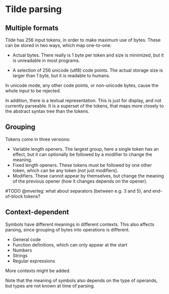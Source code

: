 
# Tilde parsing

## Multiple formats

Tilde has 256 input tokens, in order to make maximum use of bytes. These can be stored in two ways, which map one-to-one:

* Actual bytes. There really is 1 byte per token and size is minimized, but it is unreadable in most programs.

* A selection of 256 unicode (utf8) code points. The actual storage size is larger than 1 byte, but it is readable to humans.

In unicode mode, any other code points, or non-unicode bytes, cause the whole input to be rejected.

In addition, there is a textual representation. This is just for display, and not currently parseable. It is a superset of the tokens, that maps more closely to the abstract syntax tree than the tokens.

## Grouping

Tokens come in three versions:

* Variable length openers. The largest group, here a single token has an effect, but it can optionally be followed by a modifier to change the meaning.
* Fixed length openers. These tokens must be followed by one other token, which can be any token (not just modifiers).
* Modifiers. These cannot appear by themselves, but change the meaning of the previous opener (how it changes depends on the opener).

#TODO @mverleg: what about separators (between e.g. 3 and 5), and end-of-block tokens?

## Context-dependent

Symbols have different meanings in different contexts. This also affects parsing, since grouping of bytes into operations is different.

* General code
* Function definitions, which can only appear at the start
* Numbers
* Strings
* Regular expressions

More contexts might be added.

Note that the meaning of symbols also depends on the type of operands, but types are not known at time of parsing.

